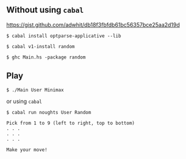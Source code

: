 ## Without using `cabal`

https://gist.github.com/adwhit/db18f3fbfdb61bc56357bce25aa2d19d

```
$ cabal install optparse-applicative --lib
```

```
$ cabal v1-install random
```

```
$ ghc Main.hs -package random
```

## Play 

```
$ ./Main User Minimax
```

or  using `cabal`

```
$ cabal run noughts User Random
```


```
Pick from 1 to 9 (left to right, top to bottom)
. . . 
. . . 
. . . 

Make your move!
```

